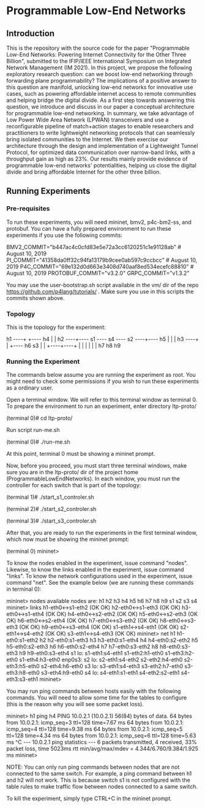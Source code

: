 # Programmable Low-End Networks

## Introduction

This is the repository with the source code for the paper "Programmable Low-End Networks: Powering Internet Connectivity for the Other Three Billion", submitted to the IFIP/IEEE International Symposium on Integrated Network Management (IM 2021). In this project, we propose the following exploratory research question: can we boost low-end networking through forwarding plane programmability? The implications of a positive answer to this question are manifold, unlocking low-end networks for innovative use cases, such as powering affordable internet access to remote communities and helping bridge the digital divide. As a first step towards answering this question, we introduce and discuss in our paper a conceptual architecture for programmable low-end networking. In summary, we take advantage of Low Power Wide Area Network (LPWAN) transceivers and use a reconfigurable pipeline of match+action stages to enable researchers and practitioners to write lightweight networking protocols that can seamlessly bring isolated communities to the Internet. We then exercise our architecture through the design and implementation of a Lightweight Tunnel Protocol, for optimized data communication over narrow-band links, with a throughput gain as high as 23%. Our results mainly provide evidence of programmable low-end networks' potentialities, helping us close the digital divide and bring affordable Internet for the other three billion.

## Running Experiments

### Pre-requisites

To run these experiments, you will need mininet, bmv2, p4c-bm2-ss, and protobuf. You can have a fully prepared environment to run these experiments if you use the following commits:

BMV2_COMMIT="b447ac4c0cfd83e5e72a3cc6120251c1e91128ab"  # August 10, 2019
PI_COMMIT="41358da0ff32c94fa13179b9cee0ab597c9ccbcc"    # August 10, 2019
P4C_COMMIT="69e132d0d663e3408d740aaf8ed534ecefc88810"   # August 10, 2019
PROTOBUF_COMMIT="v3.2.0"
GRPC_COMMIT="v1.3.2"

You may use the user-bootstrap.sh script available in the vm/ dir of the repo https://github.com/p4lang/tutorials/ . Make sure you use in this scripts the commits shown above.

### Topology

This is the topology for the experiment:

h1 ----+                            +---- h4
       |                            |
h2 ----+---- s1 ---- s4 ---- s2 ----+---- h5 
       |             |              |
h3 ----+             |              +---- h6
                     s3
                     |
                     |
                +----+----+
                |    |    |
                |    |    |
               h7    h8   h9

### Running the Experiment

The commands below assume you are running the experiment as root. You might need to check some permissions if you wish to run these experiments as a ordinary user.

Open a terminal window. We will refer to this terminal window as terminal 0. To prepare the environment to run an experiment, enter directory ltp-proto/ 

(terminal 0)# cd ltp-proto/

Run script run-me.sh

(terminal 0)# ./run-me.sh

At this point, terminal 0 must be showing a mininet prompt.

Now, before you proceed, you must start three terminal windows, make sure you are in the ltp-proto/ dir of the project home (ProgrammableLowEndNetworks). In each window, you must run the controller for each switch that is part of the topology:

(terminal 1)# ./start_s1_controler.sh

(terminal 2)# ./start_s2_controler.sh

(terminal 3)# ./start_s3_controler.sh

After that, you are ready to run the experiments in the first terminal window, which now must be showing the mininet prompt:

(terminal 0) mininet>

To know the nodes enabled in the experiment, issue command "nodes". Likewise, to know the links enabled in the experiment, issue command "links". To know the network configurations used in the experiment, issue command "net". See the example below (we are running these commands in terminal 0):

mininet> nodes
available nodes are: 
h1 h2 h3 h4 h5 h6 h7 h8 h9 s1 s2 s3 s4
mininet> links
h1-eth0<->s1-eth2 (OK OK) 
h2-eth0<->s1-eth3 (OK OK) 
h3-eth0<->s1-eth4 (OK OK) 
h4-eth0<->s2-eth2 (OK OK) 
h5-eth0<->s2-eth3 (OK OK) 
h6-eth0<->s2-eth4 (OK OK) 
h7-eth0<->s3-eth2 (OK OK) 
h8-eth0<->s3-eth3 (OK OK) 
h9-eth0<->s3-eth4 (OK OK) 
s1-eth1<->s4-eth1 (OK OK) 
s2-eth1<->s4-eth2 (OK OK) 
s3-eth1<->s4-eth3 (OK OK) 
mininet> net
h1 h1-eth0:s1-eth2
h2 h2-eth0:s1-eth3
h3 h3-eth0:s1-eth4
h4 h4-eth0:s2-eth2
h5 h5-eth0:s2-eth3
h6 h6-eth0:s2-eth4
h7 h7-eth0:s3-eth2
h8 h8-eth0:s3-eth3
h9 h9-eth0:s3-eth4
s1 lo:  s1-eth1:s4-eth1 s1-eth2:h1-eth0 s1-eth3:h2-eth0 s1-eth4:h3-eth0 enp0s3: 
s2 lo:  s2-eth1:s4-eth2 s2-eth2:h4-eth0 s2-eth3:h5-eth0 s2-eth4:h6-eth0
s3 lo:  s3-eth1:s4-eth3 s3-eth2:h7-eth0 s3-eth3:h8-eth0 s3-eth4:h9-eth0
s4 lo:  s4-eth1:s1-eth1 s4-eth2:s2-eth1 s4-eth3:s3-eth1
mininet> 

You may run ping commands between hosts easily with the following commands. You will need to allow some time for the tables to configure (this is the reason why you will see some packet loss).

mininet> h1 ping h4
PING 10.0.2.1 (10.0.2.1) 56(84) bytes of data.
64 bytes from 10.0.2.1: icmp_seq=3 ttl=128 time=7.67 ms
64 bytes from 10.0.2.1: icmp_seq=4 ttl=128 time=9.38 ms
64 bytes from 10.0.2.1: icmp_seq=5 ttl=128 time=4.34 ms
64 bytes from 10.0.2.1: icmp_seq=6 ttl=128 time=5.63 ms
^C
--- 10.0.2.1 ping statistics ---
6 packets transmitted, 4 received, 33% packet loss, time 5023ms
rtt min/avg/max/mdev = 4.344/6.760/9.384/1.925 ms
mininet> 

NOTE: You can only run ping commands between nodes that are not connected to the same switch. For example, a ping command between h1 and h2 will not work. This is because switch s1 is not configured with the table rules to make traffic flow between nodes connected to a same switch.

To kill the experiment, simply type CTRL+C in the mininet prompt.

